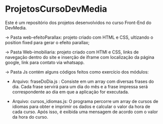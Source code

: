 # ProjetosCursoDevMedia
Este é um repositório dos projetos desenvolvidos no curso Front-End do DevMedia.

-> Pasta web-efeitoParallax: projeto criado com HTML e CSS, ultizando o position fixed para gerar o efeito parallax;

-> Pasta Web-imobiliaria: projeto criado com HTMl e CSS, links de navegação dentro do site e inserção de iframe com localização da página google, link para contato via whatsapp.


-> Pasta Js contém alguns códigos feitos como exercício dos módulos:
  - Arquivo: fraseDoDia.js : Consiste em um array com diversas frases do dia. Cada frase servirá para um dia do mês e a frase impressa será correspondente ao dia em que a aplicação for executada.

  - Arquivo: cursos_idiomas.js: O programa percorre um array de cursos de idiomas para obter e imprimir os dados e calcular o valor da hora de cada curso. Após isso, é exibida uma mensagem de acordo com o valor da hora do curso.

  
